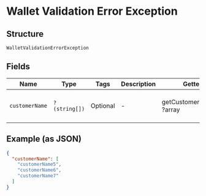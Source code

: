 
# Wallet Validation Error Exception

## Structure

`WalletValidationErrorException`

## Fields

| Name | Type | Tags | Description | Getter | Setter |
|  --- | --- | --- | --- | --- | --- |
| `customerName` | `?(string[])` | Optional | - | getCustomerName(): ?array | setCustomerName(?array customerName): void |

## Example (as JSON)

```json
{
  "customerName": [
    "customerName5",
    "customerName6",
    "customerName7"
  ]
}
```

